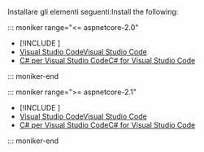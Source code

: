 <span data-ttu-id="05b01-101">Installare gli elementi seguenti:</span><span class="sxs-lookup"><span data-stu-id="05b01-101">Install the following:</span></span>

::: moniker range="<= aspnetcore-2.0"

* [!INCLUDE [](~/includes/net-core-sdk-download-link.md)]
* [<span data-ttu-id="05b01-102">Visual Studio Code</span><span class="sxs-lookup"><span data-stu-id="05b01-102">Visual Studio Code</span></span>](https://code.visualstudio.com/download)
* [<span data-ttu-id="05b01-103">C# per Visual Studio Code</span><span class="sxs-lookup"><span data-stu-id="05b01-103">C# for Visual Studio Code</span></span>](https://marketplace.visualstudio.com/items?itemName=ms-vscode.csharp)

::: moniker-end

::: moniker range=">= aspnetcore-2.1"

* [!INCLUDE [](~/includes/2.1-SDK.md)]
* [<span data-ttu-id="05b01-104">Visual Studio Code</span><span class="sxs-lookup"><span data-stu-id="05b01-104">Visual Studio Code</span></span>](https://code.visualstudio.com/download)
* [<span data-ttu-id="05b01-105">C# per Visual Studio Code</span><span class="sxs-lookup"><span data-stu-id="05b01-105">C# for Visual Studio Code</span></span>](https://marketplace.visualstudio.com/items?itemName=ms-vscode.csharp)

::: moniker-end
